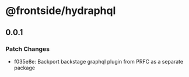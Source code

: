 # @frontside/hydraphql

## 0.0.1

### Patch Changes

- f035e8e: Backport backstage graphql plugin from PRFC as a separate package
